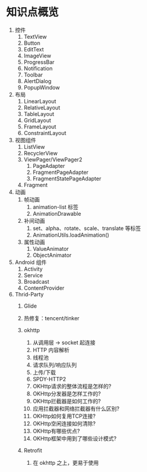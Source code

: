 # 知识点概览

1. 控件
   1. TextView
   2. Button
   3. EditText
   4. ImageView
   5. ProgressBar
   6. Notification
   7. Toolbar
   8. AlertDialog
   9. PopupWindow
2. 布局
   1. LinearLayout
   2. RelativeLayout
   3. TableLayout
   4. GridLayout
   5. FrameLayout
   6. ConstraintLayout
3. 视图组件
   1. ListView
   2. RecyclerView
   3. ViewPager/ViewPager2
      1. PageAdapter
      2. FragmentPageAdapter
      3. FragmentStatePageAdapter
   4. Fragment
4. 动画
   1. 帧动画
      1. animation-list 标签
      2. AnimationDrawable
   2. 补间动画
      1. set、alpha、rotate、scale、translate 等标签
      2. AnimationUtils.loadAnimation()
   3. 属性动画
      1. ValueAnimator
      2. ObjectAnimator
5. Android 组件
   1. Activity
   2. Service
   3. Broadcast
   4. ContentProvider
6. Thrid-Party
   1. Glide
   2. 热修复：tencent/tinker
   3. okhttp
      1. 从调用层 -> socket 起连接
      2. HTTP 内容解析
      3. 线程池
      4. 请求队列/响应队列
      5. 上传/下载
      6. SPDY-HTTP2
      7. OKHttp请求的整体流程是怎样的?
      8. OKHttp分发器是怎样工作的?
      9. OKHttp拦截器是如何工作的?
      10. 应用拦截器和网络拦截器有什么区别?
      11. OKHttp如何复用TCP连接?
      12. OKHttp空闲连接如何清除?
      13. OKHttp有哪些优点?
      14. OKHttp框架中用到了哪些设计模式?

   4. Retrofit
      1. 在 okhttp 之上，更易于使用
